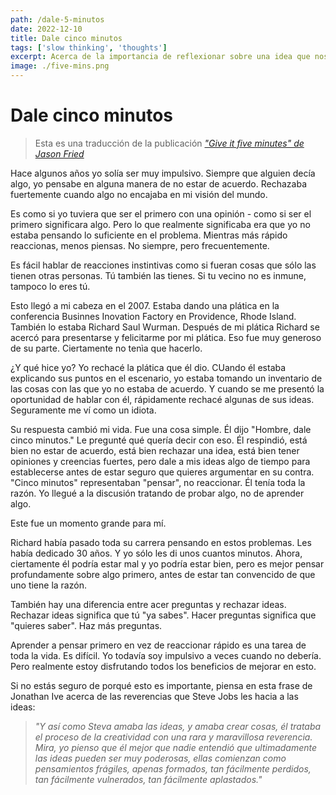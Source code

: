 ```yaml
---
path: /dale-5-minutos
date: 2022-12-10
title: Dale cinco minutos
tags: ['slow thinking', 'thoughts']
excerpt: Acerca de la importancia de reflexionar sobre una idea que nos han compartido antes de descartarla por no estar de acuerdo con ella
image: ./five-mins.png
---
```


# Dale cinco minutos

> Esta es una traducción de la publicación _["Give it five minutes" de Jason Fried](https://signalvnoise.com/posts/3124-give-it-five-minutes)_

Hace algunos años yo solía ser muy impulsivo. Siempre que alguien decía algo, yo pensabe en alguna manera de no estar de acuerdo. Rechazaba fuertemente cuando algo no encajaba en mi visión del mundo.

Es como si yo tuviera que ser el primero con una opinión - como si ser el primero significara algo. Pero lo que realmente significaba era que yo no estaba pensando lo suficiente en el problema. Mientras más rápido reaccionas, menos piensas. No siempre, pero frecuentemente.

Es fácil hablar de reacciones instintivas como si fueran cosas que sólo las tienen otras personas. Tú también las tienes. Si tu vecino no es inmune, tampoco lo eres tú.

Esto llegó a mi cabeza en el 2007. Estaba dando una plática en la conferencia Businnes Inovation Factory en Providence, Rhode Island. También lo estaba Richard Saul Wurman. Después de mi plática Richard se acercó para presentarse y felicitarme por mi plática. Eso fue muy generoso de su parte. Ciertamente no tenìa que hacerlo.

¿Y qué hice yo? Yo rechacé la plática que él dio. CUando él estaba explicando sus puntos en el escenario, yo estaba tomando un inventario de las cosas con las que yo no estaba de acuerdo. Y cuando se me presentó la oportunidad de hablar con él, rápidamente rechacé algunas de sus ideas. Seguramente me ví como un idiota.

Su respuesta cambió mi vida. Fue una cosa simple. Él dijo "Hombre, dale cinco minutos." Le pregunté qué quería decir con eso. Él respindió, está bien no estar de acuerdo, está bien rechazar una idea, está bien tener opiniones y creencias fuertes, pero dale a mis ideas algo de tiempo para establecerse antes de estar seguro que quieres argumentar en su contra. "Cinco minutos" representaban "pensar", no reaccionar. Él tenía toda la razón. Yo llegué a la discusión tratando de probar algo, no de aprender algo.

Este fue un momento grande para mí.

Richard había pasado toda su carrera pensando en estos problemas. Les había dedicado 30 años. Y yo sólo les di unos cuantos minutos. Ahora, ciertamente él podría estar mal y yo podría estar bien, pero es mejor pensar profundamente sobre algo primero, antes de estar tan convencido de que uno tiene la razón.

También hay una diferencia entre acer preguntas y rechazar ideas. Rechazar ideas significa que tú "ya sabes". Hacer preguntas significa que "quieres saber". Haz más preguntas.

Aprender a pensar primero en vez de reaccionar rápido es una tarea de toda la vida. Es difícil. Yo todavía soy impulsivo a veces cuando no debería. Pero realmente estoy disfrutando todos los beneficios de mejorar en esto.

Si no estás seguro de porqué esto es importante, piensa en esta frase de Jonathan Ive acerca de las reverencias que Steve Jobs les hacia a las ideas:

> _"Y así como Steva amaba las ideas, y amaba crear cosas, él trataba el proceso de la creatividad con una rara y maravillosa reverencia. Mira, yo pienso que él mejor que nadie entendió que ultimadamente las ideas pueden ser muy poderosas, ellas comienzan como pensamientos frágiles, apenas formados, tan fácilmente perdidos, tan fácilmente vulnerados, tan fácilmente aplastados."_
